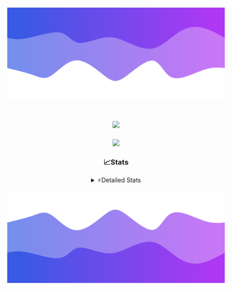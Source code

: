 ![Header](./header.png)
<div align="center">

<h1 align="center">
  <a href="https://git.io/typing-svg">
    <img src="https://readme-typing-svg.herokuapp.com/?lines=Hello,+There!+%F0%9F%91%8B;This+is+chicho.;Owner+on+Ocean;&center=true&size=25">
  </a>
</h1>
  
<p align="center">
  <img src="https://lanyard.cnrad.dev/api/852683595378196480" />
</p>

### 📈Stats
<details>
    <summary> ⚡Detailed Stats</summary>
    <br/>

<!--START_SECTION:waka-->
![Code Time](http://img.shields.io/badge/Code%20Time-1%2C094%20hrs%2049%20mins-blue)

![Profile Views](http://img.shields.io/badge/Profile%20Views-2-blue)

**🐱 My GitHub Data** 

> 📦 189.4 kB Used in GitHub's Storage 
 > 
> 🏆 0 Contributions in the Year 2025
 > 
> 🚫 Not Opted to Hire
 > 
> 📜 15 Public Repositories 
 > 
> 🔑 13 Private Repositories 
 > 
**I'm a Night 🦉** 

```text
🌞 Morning                24 commits          █░░░░░░░░░░░░░░░░░░░░░░░░   04.43 % 
🌆 Daytime                73 commits          ███░░░░░░░░░░░░░░░░░░░░░░   13.47 % 
🌃 Evening                240 commits         ███████████░░░░░░░░░░░░░░   44.28 % 
🌙 Night                  205 commits         █████████░░░░░░░░░░░░░░░░   37.82 % 
```
📅 **I'm Most Productive on Friday** 

```text
Monday                   29 commits          █░░░░░░░░░░░░░░░░░░░░░░░░   05.35 % 
Tuesday                  117 commits         █████░░░░░░░░░░░░░░░░░░░░   21.59 % 
Wednesday                85 commits          ████░░░░░░░░░░░░░░░░░░░░░   15.68 % 
Thursday                 73 commits          ███░░░░░░░░░░░░░░░░░░░░░░   13.47 % 
Friday                   127 commits         ██████░░░░░░░░░░░░░░░░░░░   23.43 % 
Saturday                 62 commits          ███░░░░░░░░░░░░░░░░░░░░░░   11.44 % 
Sunday                   49 commits          ██░░░░░░░░░░░░░░░░░░░░░░░   09.04 % 
```


📊 **This Week I Spent My Time On** 

```text
🕑︎ Time Zone: America/Argentina/Buenos_Aires

💬 Programming Languages: 
TypeScript               24 hrs 1 min        ███████████████████████░░   92.13 % 
JavaScript               1 hr 24 mins        █░░░░░░░░░░░░░░░░░░░░░░░░   05.38 % 
Python                   19 mins             ░░░░░░░░░░░░░░░░░░░░░░░░░   01.25 % 
Other                    19 mins             ░░░░░░░░░░░░░░░░░░░░░░░░░   01.23 % 
Markdown                 0 secs              ░░░░░░░░░░░░░░░░░░░░░░░░░   00.01 % 

🔥 Editors: 
Cursor                   26 hrs 4 mins       █████████████████████████   100.00 % 

🐱‍💻 Projects: 
ocean-backend            26 hrs 4 mins       █████████████████████████   100.00 % 

💻 Operating System: 
Windows                  26 hrs 4 mins       █████████████████████████   100.00 % 
```

**I Mostly Code in JavaScript** 

```text
JavaScript               8 repos             ██████░░░░░░░░░░░░░░░░░░░   24.24 % 
HTML                     7 repos             █████░░░░░░░░░░░░░░░░░░░░   21.21 % 
TypeScript               4 repos             ███░░░░░░░░░░░░░░░░░░░░░░   12.12 % 
Astro                    2 repos             ██░░░░░░░░░░░░░░░░░░░░░░░   06.06 % 
SCSS                     1 repo              █░░░░░░░░░░░░░░░░░░░░░░░░   03.03 % 
```




 Last Updated on 26/02/2025 06:22:48 UTC
<!--END_SECTION:waka-->
</details>

![Footer](./footer.png)
